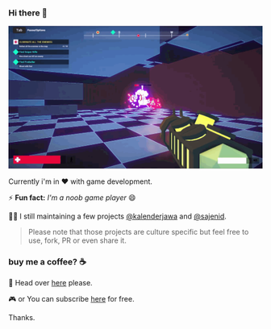 ### Hi there 👋

![ranah-kembang](https://github.com/junwatu/junwatu/blob/master/2MB.gif)

Currently i'm in ❤️ with game development.

⚡ **Fun fact:** *I'm a noob game player* 😄


👨‍💻 I still maintaining a few projects [@kalenderjawa](https://github.com/kalenderjawa) and [@sajenid](https://github.com/sajenid).

> Please note that those projects are culture specific but feel free to use, fork, PR or even share it.

### buy me a coffee? ☕

👕 Head over [here](https://designbyhumans.com/shop/equan) please.

🎮 or You can subscribe [here](https://bit.ly/2USSCK3) for free.

Thanks.
<!--
**junwatu/junwatu** is a ✨ _special_ ✨ repository because its `README.md` (this file) appears on your GitHub profile.

Here are some ideas to get you started:

- 🔭 I’m currently working on ...
- 🌱 I’m currently learning ...
- 👯 I’m looking to collaborate on ...
- 🤔 I’m looking for help with ...
- 💬 Ask me about ...
- 📫 How to reach me: ...
- 😄 Pronouns: ...
- ⚡ Fun fact: ...
-->
